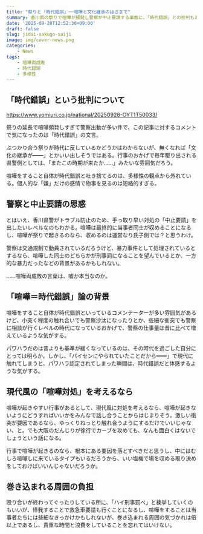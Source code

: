 ```yaml
---
title: "祭りと「時代錯誤」──喧嘩と文化継承のはざまで"
summary: 香川県の祭りで喧嘩が頻発し警察が中止要請する事態に。「時代錯誤」との批判もあるが、文化継承や地域性の中で一概に否定はできない。警察の負担増や社会基準の変化を踏まえ、現代的な対処と周囲への配慮が課題となっている。
date: '2025-09-28T12:52:30+09:00'
draft: false
slug: jidai-sakugo-saiji
image: img/cover-news.png
categories:
    - News
tags:
    - 喧嘩両成敗
    - 時代錯誤
    - 多様性
---
```

## 「時代錯誤」という批判について

https://www.yomiuri.co.jp/national/20250928-OYT1T50033/

祭りの延長で喧嘩頻発しすぎて警察出動が多い件で、この記事に対するコメントで気になったのは「時代錯誤」の文言。

ぶつかり合う祭りが時代に反しているかどうかはわからないが、無くなれば「文化の継承が━━」とかいい出しそうではある。行事のおかげで毎年駆り出される県警側としては、「またこの時期が来たか……」みたいな雰囲気だろう。

喧嘩をすること自体が時代錯誤と吐き捨てるのは、多様性の観点から外れている。個人的な「嫌」だけの感情で物事を見るのは短絡的すぎる。

## 警察と中止要請の思惑

とはいえ、香川県警がトラブル防止のため、手っ取り早い対処の「中止要請」を出したいレベルなのもわかる。喧嘩は最終的に当事者同士が収めることになるし、喧嘩が祭りで起きるのなら、収めるのは運営なり氏子側では？と思うわけ。

警察は交通規制で動員されているだろうけど、暴力事件として処理されているとするなら、喧嘩した同士のどちらかが刑事罰になることを望んでいるとか、一方的な暴力だったなどの背景があるかもしれない。

……喧嘩両成敗の言葉は、嘘か本当なのか。

## 「喧嘩＝時代錯誤」論の背景

喧嘩をすること自体が時代錯誤といっているコメンテーターが多い雰囲気があるけど、小突く程度の触れ合いでも警察沙汰になったりとか、些細な衝突でも警察に相談が行くレベルの時代になっているおかげで、警察の仕事量は昔に比べて増えているような気がする。

パワハラだのは昔よりも基準が緩くなっているのは、その時代を過ごした自分にとっては明らか。しかし、「パイセンにやられていたことだから━━」で現代に触れてしまうと、パワハラ認定されてしまった瞬間は、時代錯誤だと体感するような気がする。

## 現代風の「喧嘩対処」を考えるなら

喧嘩が起きやすい行事があるとして、現代風に対処を考えるなら、喧嘩が起きないようにどうすればいいかをみんなで話し合うことからはじまりそう。激しい衝突が要因であるなら、ゆっくりねっとり触れ合うようにするだけでいいじゃない、と。でも大阪のだんじりが徐行でカーブを攻めても、なんも面白くはないでしょうという話になる。

行事で喧嘩が起きるのなら、根本にある要因を落とすべきだと思うし、中にはむしろ喧嘩しに来ているタイプもいるだろうから、いい塩梅で場を収める取り決めをしておけばいいんじゃないだろうか。

## 巻き込まれる周囲の負担

殴り合いが終わってぐったりしている所に、「ハイ刑事罰べ」と検挙していくのもいいが、怪我することで救急車要請も行くことになるし、喧嘩をすることは当事者たちには些細なきっかけかもしれないが、巻き込まれる周囲の気づかれは倍以上であるし、貴重な時間と浪費をしていることを忘れてはいけない。